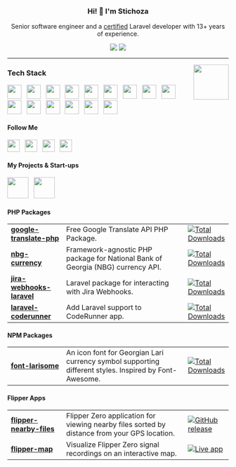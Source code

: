 <h3 align="center">Hi! 👋 I'm Stichoza</h2>
<p align="center">Senior software engineer and a <a href="https://verifier.certificationforlaravel.org/befe186a-d233-4d63-a197-c8ac14cb88d3">certified</a> Laravel developer with 13+ years of experience.</p>
<p align="center">
  <img src="https://img.shields.io/github/stars/Stichoza?style=for-the-badge&logo=github&color=yellow">
  <img src="https://img.shields.io/stackexchange/stackoverflow.com/r/1115262?style=for-the-badge&logo=stackoverflow&label=Reputation&color=orange">
</p>

---
<a href="https://verifier.certificationforlaravel.org/befe186a-d233-4d63-a197-c8ac14cb88d3">
  <img src="https://fractal.everycred.com/certificate_templates/4356ca59-2af6-4867-ab20-5f093bc9e24b.png" align="right" height="80">
</a>

<h3>Tech Stack</h3>
<a href="#"><img src="https://cdn.jsdelivr.net/gh/devicons/devicon/icons/php/php-original.svg" height="32"></a> &nbsp;
<a href="#"><img src="https://cdn.jsdelivr.net/gh/devicons/devicon/icons/laravel/laravel-original.svg" height="32"></a> &nbsp;
<a href="#"><img src="https://cdn.jsdelivr.net/gh/devicons/devicon/icons/livewire/livewire-original.svg" height="32"></a> &nbsp;
<a href="#"><img src="https://cdn.jsdelivr.net/gh/devicons/devicon/icons/lumen/lumen-original.svg" height="32"></a> &nbsp;
<a href="#"><img src="https://cdn.jsdelivr.net/gh/devicons/devicon/icons/javascript/javascript-original.svg" height="32"></a> &nbsp;
<a href="#"><img src="https://cdn.jsdelivr.net/gh/devicons/devicon/icons/nodejs/nodejs-original.svg" height="32"></a> &nbsp;
<a href="#"><img src="https://cdn.jsdelivr.net/gh/devicons/devicon/icons/vuejs/vuejs-original.svg" height="32"></a> &nbsp;
<a href="#"><img src="https://cdn.jsdelivr.net/gh/devicons/devicon/icons/adonisjs/adonisjs-original.svg" height="32"></a> &nbsp;
<a href="#"><img src="https://cdn.jsdelivr.net/gh/devicons/devicon/icons/css3/css3-original.svg" height="32"></a> &nbsp;
<a href="#"><img src="https://cdn.jsdelivr.net/gh/devicons/devicon/icons/sass/sass-original.svg" height="32"></a> &nbsp;
<a href="#"><img src="https://cdn.jsdelivr.net/gh/devicons/devicon/icons/tailwindcss/tailwindcss-original.svg" height="32"></a> &nbsp;
<a href="#"><img src="https://cdn.jsdelivr.net/gh/devicons/devicon/icons/bootstrap/bootstrap-original.svg" height="32"></a> &nbsp;
<a href="#"><img src="https://cdn.jsdelivr.net/gh/devicons/devicon/icons/mysql/mysql-original.svg" height="32"></a> &nbsp;
<a href="#"><img src="https://cdn.jsdelivr.net/gh/devicons/devicon/icons/postgresql/postgresql-original.svg" height="32"></a> &nbsp;
<a href="#"><img src="https://cdn.jsdelivr.net/gh/devicons/devicon/icons/redis/redis-original.svg" height="32"></a> &nbsp;

<h4>Follow Me</h4>
<a href="https://www.instagram.com/stichoza" target="_blank"><img src="https://s.magecdn.com/social/tc-instagram.svg" height="28"></a> &nbsp;
<a href="https://x.com/Stichoza" target="_blank"><img src="https://s.magecdn.com/social/tc-x.svg" height="28"></a> &nbsp;
<a href="https://linkedin.com/in/stichoza" target="_blank"><img src="https://s.magecdn.com/social/tc-linkedin.svg" height="28"></a> &nbsp;
<a href="https://stackoverflow.com/users/1115262/stichoza" target="_blank"><img src="https://s.magecdn.com/social/tc-stackoverflow.svg" height="28"></a> &nbsp;

<h4>My Projects & Start-ups</h4>

<a href="https://metaoutdoor.com/?ref=github.com/Stichoza" target="_blank"><img src="https://avatars.githubusercontent.com/u/36438095?s=200&v=4" height="48"></a> &nbsp;
<a href="https://bina24.ge/?ref=github.com/Stichoza" target="_blank"><img src="https://avatars.githubusercontent.com/u/45656438?s=200&v=4" height="48"></a> &nbsp;

<h4>PHP Packages</h4>
<table width="100%">
  <tr>
    <td width="25%">
      <a href="https://github.com/Stichoza/google-translate-php"><b>google-translate-php</b></a>
    </td>
    <td width="55%">Free Google Translate API PHP Package.</td>
    <td width="20%">
      <a href="https://packagist.org/packages/stichoza/google-translate-php">
        <img src="https://img.shields.io/packagist/dt/Stichoza/google-translate-php.svg?style=for-the-badge" alt="Total Downloads" />
      </a>
    </td>
  </tr>
  <tr>
    <td width="25%">
      <a href="https://github.com/Stichoza/nbg-currency"><b>nbg-currency</b></a>
    </td>
    <td width="55%">Framework-agnostic PHP package for National Bank of Georgia (NBG) currency API.</td>
    <td width="20%">
      <a href="https://packagist.org/packages/stichoza/nbg-currency">
        <img src="https://img.shields.io/packagist/dt/Stichoza/nbg-currency.svg?style=for-the-badge" alt="Total Downloads" />
      </a>
    </td>
  </tr>
  <tr>
    <td width="25%">
      <a href="https://github.com/Stichoza/jira-webhooks-laravel"><b>jira-webhooks-laravel</b></a>
    </td>
    <td width="55%">Laravel package for interacting with Jira Webhooks.</td>
    <td width="20%">
      <a href="https://packagist.org/packages/stichoza/jira-webhooks-laravel">
        <img src="https://img.shields.io/packagist/dt/Stichoza/jira-webhooks-laravel.svg?style=for-the-badge" alt="Total Downloads" />
      </a>
    </td>
  </tr>
  <tr>
    <td width="25%">
      <a href="https://github.com/Stichoza/laravel-coderunner"><b>laravel-coderunner</b></a>
    </td>
    <td width="55%">Add Laravel support to CodeRunner app.</td>
    <td width="20%">
      <a href="https://packagist.org/packages/stichoza/laravel-coderunner">
        <img src="https://img.shields.io/packagist/dt/Stichoza/laravel-coderunner.svg?style=for-the-badge" alt="Total Downloads" />
      </a>
    </td>
  </tr>
</table>

<h4>NPM Packages</h4>
<table width="100%">
  <tr>
    <td width="25%">
      <a href="https://github.com/Stichoza/font-larisome"><b>font-larisome</b></a>
    </td>
    <td width="55%">An icon font for Georgian Lari currency symbol supporting different styles. Inspired by Font-Awesome.</td>
    <td width="20%">
      <a href="https://www.npmjs.com/package/font-larisome">
        <img src="https://img.shields.io/npm/dt/font-larisome.svg?style=for-the-badge" alt="Total Downloads" />
      </a>
    </td>
  </tr>
</table>

<h4>Flipper Apps</h4>
<table width="100%">
  <tr>
    <td width="25%">
      <a href="https://github.com/Stichoza/flipper-nearby-files"><b>flipper-nearby-files</b></a>
    </td>
    <td width="55%">Flipper Zero application for viewing nearby files sorted by distance from your GPS location.</td>
    <td width="20%">
      <a href="https://github.com/Stichoza/flipper-nearby-files/releases/latest">
        <img src="https://img.shields.io/github/v/release/Stichoza/flipper-nearby-files?label=download&style=for-the-badge" alt="GitHub release" />
      </a>
    </td>
  </tr>
  <tr>
    <td width="25%">
      <a href="https://github.com/Stichoza/flipper-map"><b>flipper-map</b></a>
    </td>
    <td width="55%">Visualize Flipper Zero signal recordings on an interactive map.</td>
    <td width="20%">
      <a href="https://flipper-map.stichoza.com">
        <img src="https://img.shields.io/badge/try-flipper_map-orange?style=for-the-badge" alt="Live app" />
      </a>
    </td>
  </tr>
</table>
